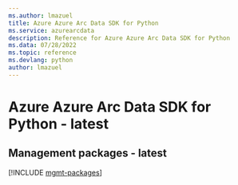 ```yaml
---
ms.author: lmazuel
title: Azure Azure Arc Data SDK for Python
ms.service: azurearcdata
description: Reference for Azure Azure Arc Data SDK for Python
ms.data: 07/28/2022
ms.topic: reference
ms.devlang: python
author: lmazuel
---
```

# Azure Azure Arc Data SDK for Python - latest

## Management packages - latest
[!INCLUDE [mgmt-packages](azure-arc-data-mgmt-index.md)]